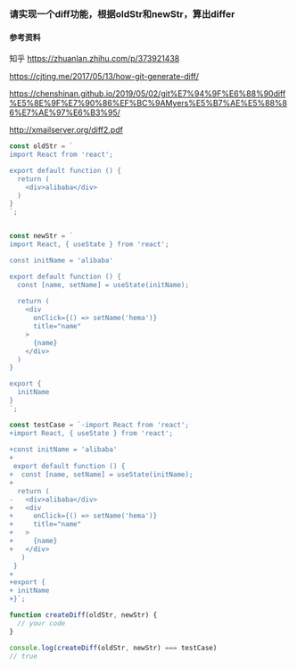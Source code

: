 ### 请实现一个diff功能，根据oldStr和newStr，算出differ

#### 参考资料
知乎 https://zhuanlan.zhihu.com/p/373921438

<!-- Git 是怎样生成 diff 的：Myers 算法 - CJ Ting's Blog -->
https://cjting.me/2017/05/13/how-git-generate-diff/

<!-- git 生成 diff 原理：Myers 差分算法 | 大艺术家_SN (chenshinan.github.io) -->
https://chenshinan.github.io/2019/05/02/git%E7%94%9F%E6%88%90diff%E5%8E%9F%E7%90%86%EF%BC%9AMyers%E5%B7%AE%E5%88%86%E7%AE%97%E6%B3%95/

<!-- Myers论文 -->
http://xmailserver.org/diff2.pdf

```js
const oldStr = `
import React from 'react';

export default function () {
  return (
    <div>alibaba</div>
  )
}
`;


const newStr = `
import React, { useState } from 'react';

const initName = 'alibaba'

export default function () {
  const [name, setName] = useState(initName);
  
  return (
    <div
      onClick={() => setName('hema')}
      title="name"
    >
      {name}
    </div>
  )
}

export {
  initName
}
`;

const testCase = `-import React from 'react';
+import React, { useState } from 'react';
 
+const initName = 'alibaba'
+
 export default function () {
+  const [name, setName] = useState(initName);
+  
  return (
-   <div>alibaba</div>
+   <div
+     onClick={() => setName('hema')}
+     title="name"
+   >
+     {name}
+   </div>
   )
 }
+
+export {
+ initName
+}`;

function createDiff(oldStr, newStr) {
  // your code
}

console.log(createDiff(oldStr, newStr) === testCase)
// true

```